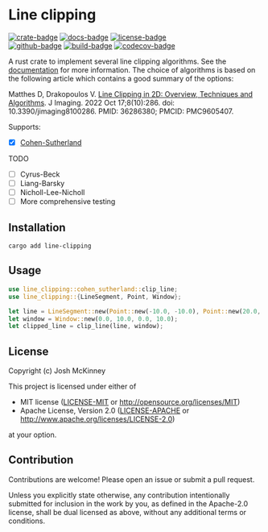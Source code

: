 # Line clipping

[![crate-badge]][crate]
[![docs-badge]][docs]
[![license-badge]][license] \
[![github-badge]][github]
[![build-badge]][build]
[![codecov-badge]][codecov]

[crate-badge]: https://img.shields.io/crates/v/line-clipping?logo=rust
[docs-badge]: https://img.shields.io/badge/docs.rs-line_clipping-blue?logo=rust
[license-badge]: https://img.shields.io/crates/l/line-clipping?logo=apache
[github-badge]: https://img.shields.io/badge/github-joshka%2Fline_clipping-blue?logo=github
[build-badge]: https://github.com/joshka/line-clipping/actions/workflows/ci.yml/badge.svg?logo=github
[codecov-badge]: https://img.shields.io/codecov/c/github/joshka/line-clipping?logo=codecov

[github]: https://github.com/joshka/line-clipping
[crate]: https://crates.io/crates/line-clipping
[license]: #license
[docs]: https://docs.rs/line-clipping
[build]: https://github.com/joshka/line-clipping/actions/workflows/ci.yml
[codecov]: https://codecov.io/gh/joshka/line-clipping

<!-- cargo-rdme start -->

A rust crate to implement several line clipping algorithms. See the
[documentation](https://docs.rs/line_clipping) for more information. The choice of algorithms is
based on the following article which contains a good summary of the options:

Matthes D, Drakopoulos V. [Line Clipping in 2D: Overview, Techniques and
Algorithms](https://pmc.ncbi.nlm.nih.gov/articles/PMC9605407/). J Imaging. 2022 Oct
17;8(10):286. doi: 10.3390/jimaging8100286. PMID: 36286380; PMCID: PMC9605407.

Supports:

- [x] [Cohen-Sutherland](https://docs.rs/line-clipping/latest/line_clipping/cohen_sutherland/)

TODO

- [ ] Cyrus-Beck
- [ ] Liang-Barsky
- [ ] Nicholl-Lee-Nicholl
- [ ] More comprehensive testing

## Installation

```shell
cargo add line-clipping
```

## Usage

```rust
use line_clipping::cohen_sutherland::clip_line;
use line_clipping::{LineSegment, Point, Window};

let line = LineSegment::new(Point::new(-10.0, -10.0), Point::new(20.0, 20.0));
let window = Window::new(0.0, 10.0, 0.0, 10.0);
let clipped_line = clip_line(line, window);
```

## License

Copyright (c) Josh McKinney

This project is licensed under either of

- MIT license ([LICENSE-MIT](LICENSE-MIT) or <http://opensource.org/licenses/MIT>)
- Apache License, Version 2.0 ([LICENSE-APACHE](LICENSE-APACHE) or <http://www.apache.org/licenses/LICENSE-2.0>)

at your option.

## Contribution

Contributions are welcome! Please open an issue or submit a pull request.

Unless you explicitly state otherwise, any contribution intentionally submitted for inclusion in
the work by you, as defined in the Apache-2.0 license, shall be dual licensed as above, without
any additional terms or conditions.

<!-- cargo-rdme end -->
